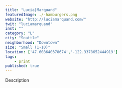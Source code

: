 ```yaml
---
title: "Lucia|Marquand"
featuredImage: ./-hamburgers.png
website: "http://luciamarquand.com/"
twit: "luciamarquand"
inst: ""
category: "L"
city: "Seattle"
neighborhood: "Downtown"
size: "Small (1-10)"
location: ['47.608640378674','-122.3378652444919']
tags:
    - print
published: true
---
```


Description

